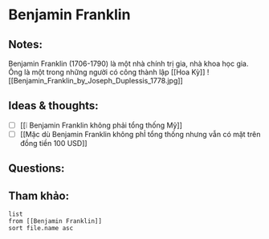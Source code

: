 # Benjamin Franklin

## Notes:
Benjamin Franklin (1706-1790) là một nhà chính trị gia, nhà khoa học gia. Ông là một trong những người có công thành lập [[Hoa Kỳ]]
![[Benjamin_Franklin_by_Joseph_Duplessis_1778.jpg]]

## Ideas & thoughts:
- [ ] [[❕ Benjamin Franklin không phải tổng thống Mỹ]]
- [ ] [[Mặc dù Benjamin Franklin không phỈ tổng thống nhưng vẫn có mặt trên đồng tiền 100 USD]]

## Questions:


## Tham khảo:
```dataview
list
from [[Benjamin Franklin]]
sort file.name asc
```

